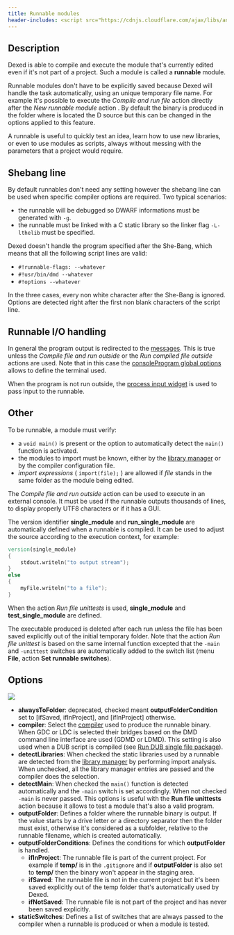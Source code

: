 ```yaml
---
title: Runnable modules
header-includes: <script src="https://cdnjs.cloudflare.com/ajax/libs/anchor-js/4.2.2/anchor.min.js"></script>
---
```


## Description

Dexed is able to compile and execute the module that's currently edited even if it's not part of a project.
Such a module is called a **runnable** module.

Runnable modules don't have to be explicitly saved because Dexed will handle the task automatically, using an unique temporary file name.
For example it's possible to execute the _Compile and run file_ action directly after the _New runnable module_ action .
By default the binary is produced in the folder where is located the D source but this can be changed in the options applied to this feature.

A runnable is useful to quickly test an idea, learn how to use new libraries, or even to use modules as scripts, always without messing with the parameters that a project would require.

## Shebang line

By default runnables don't need any setting however the shebang line can be used when specific compiler options are required.
Two typical scenarios:

- the runnable will be debugged so DWARF informations must be generated with `-g`.
- the runnable must be linked with a C static library so the linker flag `-L-lthelib` must be specified.

Dexed doesn't handle the program specified after the She-Bang, which means that all the following script lines are valid:

- `#!runnable-flags: --whatever`
- `#!usr/bin/dmd --whatever`
- `#!options --whatever`

In the three cases, every non white character after the She-Bang is ignored.
Options are detected right after the first non blank characters of the script line.

## Runnable I/O handling

In general the program output is redirected to the [messages](widgets_messages.html).
This is true unless the _Compile file and run outside_ or the _Run compiled file outside_ actions are used.
Note that in this case the [consoleProgram global options](options_application.html) allows to define the terminal used.

When the program is not run outside, the [process input widget](widgets_process_input.html) is used to pass input to the runnable.

## Other

To be runnable, a module must verify:

- a `void main()` is present or the option to automatically detect the `main()` function is activated.
- the modules to import must be known, either by the [library manager](widgets_library_manager.html) or by the compiler configuration file.
- _import expressions_ ( `import(file);` ) are allowed if _file_ stands in the same folder as the module being edited.

The _Compile file and run outside_ action can be used to execute in an external console.
It must be used if the runnable outputs thousands of lines, to display properly UTF8 characters or if it has a GUI.

The version identifier **single_module** and **run_single_module** are automatically defined when a runnable is compiled.
It can be used to adjust the source according to the execution context, for example:

```d
version(single_module)
{
    stdout.writeln("to output stream");
}
else
{
    myFile.writeln("to a file");
}
```

When the action _Run file unittests_ is used, **single_module** and **test_single_module** are defined.

The executable produced is deleted after each run unless the file has been saved explicitly out of the initial temporary folder.
Note that the action _Run file unittest_ is based on the same internal function excepted that the `-main` and `-unittest` switches are automatically added to the switch list (menu **File**, action **Set runnable switches**).

## Options

![](img/options_runnables.png)

- **alwaysToFolder**: deprecated, checked meant **outputFolderCondition** set to [ifSaved, ifInProject], and [ifInProject] otherwise.
- **compiler**: Select the [compiler](options_compilers_paths.html) used to produce the runnable binary. When GDC or LDC is selected their bridges based on the DMD command line interface are used (GDMD or LDMD). This setting is also used when a DUB script is compiled (see [Run DUB single file package](menu_file.html)).
- **detectLibraries**: When checked the static libraries used by a runnable are detected from the [library manager](widgets_library_manager.html) by performing import analysis. When unchecked, all the library manager entries are passed and the compiler does the selection.
- **detectMain**: When checked the `main()` function is detected automatically and the `-main` switch is set accordingly. When not checked `-main` is never passed. This options is useful with the **Run file unittests** action because it allows to test a module that's also a valid program.
- **outputFolder**: Defines a folder where the runnable binary is output. If the value starts by a drive letter or a directory separator then the folder must exist, otherwise it's considered as a subfolder, relative to the runnable filename, which is created automatically.
- **outputFolderConditions**: Defines the conditions for which **outputFolder** is handled.
    - **ifInProject**: The runnable file is part of the current project. For example if **temp/** is in the `.gitignore` and if **outputFolder** is also set to **temp/** then the binary won't appear in the staging area.
    - **ifSaved**: The runnable file is not in the current project but it's been saved explicitly out of the temp folder that's automatically used by Dexed.
    - **ifNotSaved**: The runnable file is not part of the project and has never been saved explicitly.
- **staticSwitches**: Defines a list of switches that are always passed to the compiler when a runnable is produced or when a module is tested.

<script>anchors.add();</script>
